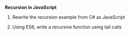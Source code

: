 **Recursion in JavaScript**

1.  Rewrite the recursion example from C# as JavaScript

2.  Using ES6, write a recursive function using tail calls
